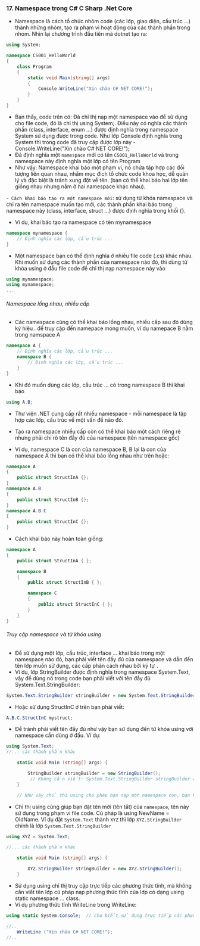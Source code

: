 ### 17. Namespace trong C# C Sharp .Net Core

- Namespace là cách tổ chức nhóm code (các lớp, giao diện, cấu trúc ...) thành những nhóm, tạo ra phạm vi hoạt động của các thành phần trong nhóm. Nhìn lại chương trình đầu tiên mà dotnet tạo ra:

```csharp
using System;

namespace CS001_HelloWorld
{
    class Program
    {
        static void Main(string[] args)
        {
            Console.WriteLine("Xin chào C# NET CORE!");
        }
    }
}
```

- Bạn thấy, code trên có: Đã chỉ thị nạp một namespace vào để sử dụng cho file code, đó là chỉ thị using System;. Điều này có nghĩa các thành phần (class, interface, enum ...) được định nghĩa trong namespace System sử dụng được trong code. Như lớp Console định nghĩa trong System thì trong code đã truy cập được lớp này - Console.WriteLine("Xin chào C# NET CORE!");
- Đã định nghĩa một `namespace` mới có tên `CS001_HelloWorld` và trong namespace này định nghĩa một lớp có tên Program
- Như vậy: Namespace khai báo một phạm vi, nó chứa tập hợp các đối tượng liên quan nhau, nhằm mục đích tổ chức code khoa học, dễ quản lý và đặc biệt là tránh xung đột về tên. (bạn có thể khai báo hai lớp tên giống nhau nhưng nằm ở hai namespace khác nhau).

-` Cách khai báo tạo ra một namespace mới`: sử dụng từ khóa namespace và chỉ ra tên namespace muốn tạo mới, các thành phần khai báo trong namespace này (class, interface, struct ...) được định nghĩa trong khối {}.

- Ví dụ, khai báo tạo ra namespace có tên mynamespace

```csharp
namespace mynamespace {
    // Định nghĩa các lớp, cấu trúc ...
}
```

- Một namespace bạn có thể định nghĩa ở nhiều file code (.cs) khác nhau. Khi muốn sử dụng các thành phần của namespace nào đó, thì dùng từ khóa using ở đầu file code để chỉ thị nạp namespace này vào

```csharp
using mynamespace;
using mynamespace;
...
```

###### Namespace lồng nhau, nhiều cấp

- Các namespace cũng có thể khai báo lồng nhau, nhiều cấp sau đó dùng ký hiệu . để truy cập đến namepace mong muốn, ví dụ namepace B nằm trong namspace A

```csharp
namespace A {
    // Định nghĩa các lớp, cấu trúc ...
    namespace B {
        // Định nghĩa các lớp, cấu trúc ...
    }
}
```

- Khi đó muốn dùng các lớp, cấu trúc ... có trong namespace B thì khai báo

```csharp
using A.B;
```

- Thư viện .NET cung cấp rất nhiều namespace - mỗi namespace là tập hợp các lớp, cấu trúc về một vấn đề nào đó.

- Tạo ra namespace nhiều cấp còn có thể khai báo một cách riêng rẽ nhưng phải chỉ rõ tên đầy đủ của namespace (tên namespace gốc)

- Ví dụ, namespace C là con của namespace B, B lại là con của namespace A thì bạn có thể khai báo lồng nhau như trên hoặc:

```csharp
namespace A
{
    public struct StructInA {};
}
namespace A.B
{
    public struct StructInB {};
}
namespace A.B.C
{
    public struct StructInC {};
}
```

- Cách khai báo này hoàn toàn giống:

```csharp
namespace A
{
    public struct StructInA { };

    namespace B
    {
        public struct StructInB { };

        namespace C
        {
            public struct StructInC { };
        }
    }
}
```

###### Truy cập namespace và từ khóa using

- Để sử dụng một lớp, cấu trúc, interface ... khai báo trong một namespace nào đó, bạn phải viết tên đầy đủ của namespace và dẫn đến tên lớp muốn sử dụng, các cấp phân cách nhau bởi ký tự `.`
- Ví dụ, lớp StringBuilder được định nghĩa trong namespace System.Text, vậy để dùng nó trong code bạn phải viết với tên đầy đủ System.Text.StringBuilder:

```csharp
System.Text.StringBuilder stringBuilder = new System.Text.StringBuilder();
```

- Hoặc sử dụng StructInC ở trên bạn phải viết:

```csharp
A.B.C.StructInC mystruct;
```

- Để tránh phải viết tên đầy đủ như vậy bạn sử dụng đến từ khóa using với namespace cần dùng ở đầu. Ví dụ:

```csharp
using System.Text;
//... các thành phần khác

    static void Main (string[] args) {

        StringBuilder stringBuilder = new StringBuilder();
         // Không cần viết: System.Text.StringBuilder stringBuilder = new System.Text.StringBuilder();
    }

    // Như vậy chỉ thị using cho phép bạn nạp một namespace con, bạn không cần viết tên đầy đủ gồm cả pham vi truy cập đến lớp, interface ... trong namespace
```

- Chỉ thị using cũng giúp bạn đặt tên mới (tên tắt) của `namespace`, tên này sử dụng trong phạm vi file code. Cú pháp là using NewName = OldName. Ví dụ đặt `System.Text` thành `XYZ` thì lớp `XYZ.StringBuilder` chính là lớp `System.Text.StringBuilder`

```csharp
using XYZ = System.Text;

//... các thành phần khác

    static void Main (string[] args) {

        XYZ.StringBuilder stringBuilder = new XYZ.StringBuilder();
    }
```

- Sử dụng using chỉ thị truy cập trực tiếp các phương thức tĩnh, mà không cần viết tên lớp cú pháp nạp phương thức tĩnh của lớp có dạng using static namespace ... class.
- Ví dụ phương thức tĩnh WriteLine trong WriteLine:

```csharp
using static System.Console;  // cho biết sử dụng trực tiếp các phương thức tĩnh

//..
    WriteLine ("Xin chào C# NET CORE!");
//..
```
